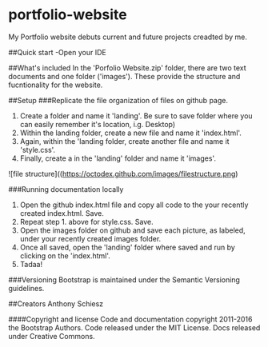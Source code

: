 # portfolio-website
My Portfolio website debuts current and future projects creadted by me.

##Quick start
-Open your IDE

##What's included
In the 'Porfolio Website.zip' folder, there are two text documents and one folder ('images'). These provide the structure and fucntionality for the website.

##Setup
###Replicate the file organization of files on github page.
1. Create a folder and name it 'landing'. Be sure to save folder where you can easily remember it's location, i.g. Desktop)
2. Within the landing folder, create a new file and name it 'index.html'.
3. Again, within the 'landing folder, create another file and name it 'style.css'.
4. Finally, create a in the 'landing' folder and name it 'images'.

![file structure]((https://octodex.github.com/images/filestructure.png)

###Running documentation locally
1. Open the github index.html file and copy all code to the your recently created index.html. Save.  
2. Repeat step 1. above for style.css. Save.
3. Open the images folder on github and save each picture, as labeled, under your recently created images folder.
3. Once all saved, open the 'landing' folder where saved and run by clicking on the 'index.html'.
4. Tadaa!

###Versioning
Bootstrap is maintained under the Semantic Versioning guidelines.

##Creators
Anthony Schiesz

####Copyright and license
Code and documentation copyright 2011-2016 the Bootstrap Authors. Code released under the MIT License. Docs released under Creative Commons.
